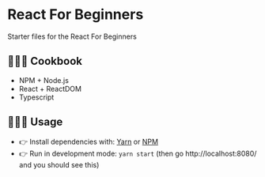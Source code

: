 # React For Beginners

Starter files for the React For Beginners

## 👨🏻‍🍳 Cookbook
- NPM + Node.js
- React + ReactDOM
- Typescript

## 👨🏼‍💻 Usage

- 👉 Install dependencies with: [Yarn]() or [NPM]()
- 👉 Run in development mode: `yarn start` (then go http://localhost:8080/ and you should see this)
